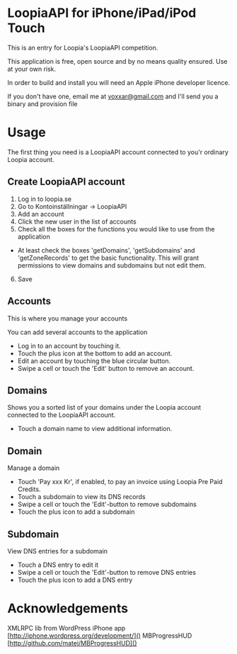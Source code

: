 LoopiaAPI for iPhone/iPad/iPod Touch
===
This is an entry for Loopia's LoopiaAPI competition.

This application is free, open source and by no means quality ensured. Use at your own risk. 

In order to build and install you will need an Apple iPhone developer licence.

If you don't have one, email me at voxxar@gmail.com and I'll send you a binary and provision file

Usage
===
The first thing you need is a LoopiaAPI account connected to you'r ordinary Loopia account.

Create LoopiaAPI account
---
1. Log in to loopia.se
2. Go to Kontoinställningar -> LoopiaAPI
3. Add an account
4. Click the new user in the list of accounts
5. Check all the boxes for the functions you would like to use from the application
  - At least check the boxes 'getDomains', 'getSubdomains' and 'getZoneRecords' to get the basic functionality. This will grant permissions to view domains and subdomains but not edit them.
6. Save

Accounts
---
This is where you manage your accounts

You can add several accounts to the application

* Log in to an account by touching it.
* Touch the plus icon at the bottom to add an account.
* Edit an account by touching the blue circular button.
* Swipe a cell or touch the 'Edit' button to remove an account.

Domains
---
Shows you a sorted list of your domains under the Loopia account connected to the LoopiaAPI account.

* Touch a domain name to view additional information.

Domain
---
Manage a domain

* Touch 'Pay xxx Kr', if enabled, to pay an invoice using Loopia Pre Paid Credits.
* Touch a subdomain to view its DNS records
* Swipe a cell or touch the 'Edit'-button to remove subdomains
* Touch the plus icon to add a subdomain

Subdomain
---
View DNS entries for a subdomain

* Touch a DNS entry to edit it
* Swipe a cell or touch the 'Edit'-button to remove DNS entries
* Touch the plus icon to add a DNS entry

Acknowledgements
===
XMLRPC lib from WordPress iPhone app [http://iphone.wordpress.org/development/]()
MBProgressHUD [http://github.com/matej/MBProgressHUD]()